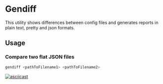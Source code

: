 # Gendiff

This utility shows differences between config files and generates reports in plain text, pretty and json formats.

## Usage

### Compare two flat JSON files

```bash
gendiff <pathToFilename1> <pathToFilename2>
```
[![asciicast](https://asciinema.org/a/0m8PEsgj9hLvWU67m6pzVHEaQ.svg)](https://asciinema.org/a/0m8PEsgj9hLvWU67m6pzVHEaQ)
